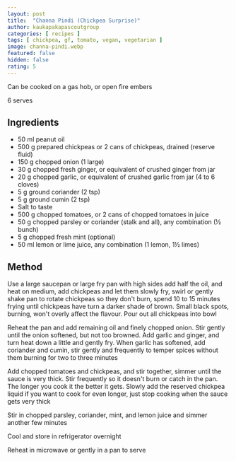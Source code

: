 ```yaml
---
layout: post
title:  "Channa Pindi (Chickpea Surprise)"
author: kaukapakapascoutgroup
categories: [ recipes ]
tags: [ chickpea, gf, tomato, vegan, vegetarian ]
image: channa-pindi.webp
featured: false
hidden: false
rating: 5
---
```


Can be cooked on a gas hob, or open fire embers

6 serves

## Ingredients

* 50 ml peanut oil
* 500 g prepared chickpeas or 2 cans of chickpeas, drained (reserve fluid)
* 150 g chopped onion (1 large)
* 30 g chopped fresh ginger, or equivalent of crushed ginger from jar
* 20 g chopped garlic, or equivalent of crushed garlic from jar (4 to 6 cloves)
* 5 g ground coriander (2 tsp)
* 5 g ground cumin (2 tsp)
* Salt to taste
* 500 g chopped tomatoes, or 2 cans of chopped tomatoes in juice
* 50 g chopped parsley or coriander (stalk and all), any combination (½ bunch)
* 5 g chopped fresh mint (optional)
* 50 ml lemon or lime juice, any combination (1 lemon, 1½ limes)

## Method

Use a large saucepan or large fry pan with high sides add half the oil, and heat on medium, add chickpeas and let them slowly fry, swirl or gently shake pan to rotate chickpeas so they don't burn, spend 10 to 15 minutes frying until chickpeas have turn a darker shade of brown. Small black spots, burning, won't overly affect the flavour. Pour out all chickpeas into bowl

Reheat the pan and add remaining oil and finely chopped onion. Stir gently until the onion softened, but not too browned. Add garlic and ginger, and turn heat down a little and gently fry. When garlic has softened, add coriander and cumin, stir gently and frequently to temper spices without them burning for two to three minutes

Add chopped tomatoes and chickpeas, and stir together, simmer until the sauce is very thick. Stir frequently so it doesn't burn or catch in the pan. The longer you cook it the better it gets. Slowly add the reserved chickpea liquid if you want to cook for even longer, just stop cooking when the sauce gets very thick

Stir in chopped parsley, coriander, mint, and lemon juice and simmer another few minutes

Cool and store in refrigerator overnight

Reheat in microwave or gently in a pan to serve

